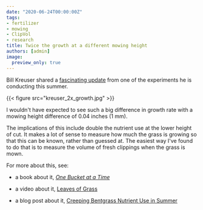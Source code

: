 ```yaml
---
date: "2020-06-24T00:00:00Z"
tags:
- fertilizer
- mowing
- ClipVol
- research
title: Twice the growth at a different mowing height
authors: [admin]
image:
  preview_only: true
---
```


Bill Kreuser shared a [fascinating update](https://twitter.com/UNLturf/status/1273627290191069185?s=20) from one of the experiments he is conducting this summer.

{{< figure src="kreuser_2x_growth.jpg" >}}

I wouldn't have expected to see such a big difference in growth rate with a mowing height difference of 0.04 inches (1 mm). 

The implications of this include double the nutrient use at the lower height of cut. It makes a lot of sense to measure how much the grass is growing so that this can be known, rather than guessed at. The easiest way I've found to do that is to measure the volume of fresh clippings when the grass is mown.

For more about this, see:

* a book about it, [*One Bucket at a Time*](https://www.asianturfgrass.com/buckets/)

* a video about it, [Leaves of Grass](https://youtu.be/bEP--V_douY)

* a blog post about it, [Creeping Bentgrass Nutrient Use in Summer](https://www.asianturfgrass.com/2019-04-18-creeping-bentgrass-nutrient-use-in-summer/)
